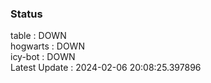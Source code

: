 ### Status


table : DOWN  
hogwarts : DOWN  
icy-bot : DOWN  
Latest Update : 2024-02-06 20:08:25.397896
